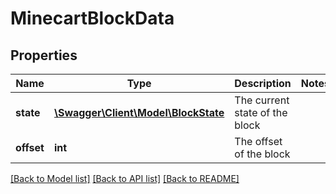 # MinecartBlockData

## Properties
Name | Type | Description | Notes
------------ | ------------- | ------------- | -------------
**state** | [**\Swagger\Client\Model\BlockState**](BlockState.md) | The current state of the block | 
**offset** | **int** | The offset of the block | 

[[Back to Model list]](../README.md#documentation-for-models) [[Back to API list]](../README.md#documentation-for-api-endpoints) [[Back to README]](../README.md)


